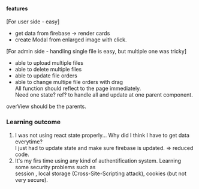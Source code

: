 #### features  
[For user side - easy]  
- get data from firebase -> render cards  
- create Modal from enlarged image with click.
  
[For admin side - handling single file is easy, but multiple one was tricky]
- able to upload multiple files  
- able to delete multiple files  
- able to update file orders  
- able to change multipe file orders with drag  
All function should reflect to the page immediately.  
Need one state? ref? to handle all and update at one parent component.  

overView should be the parents.

### Learning outcome  
1. I was not using react state properly... Why did I think I have to get data everytime?  
I just had to update state and make sure firebase is updated. => reduced code.  
2. It's my firs time using any kind of authentification system. Learning some security problems such as  
session , local storage (Cross-Site-Scripting attack), cookies (but not very secure).  
